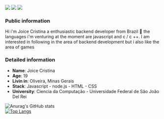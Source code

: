 [<img src="https://img.shields.io/badge/twitter-%231DA1F2.svg?&style=for-the-badge&logo=twitter&logoColor=white" />](https://twitter.com/JoiceCr84301441) [<img src="https://img.shields.io/badge/linkedin-%230077B5.svg?&style=for-the-badge&logo=linkedin&logoColor=white" />](https://www.linkedin.com/in/joice-cristina-3451851a4/) [<img src = "https://img.shields.io/badge/instagram-%23E4405F.svg?&style=for-the-badge&logo=instagram&logoColor=white">](https://www.instagram.com/joice_crsilva/) 


### Public information
Hi i'm Joice Cristina a enthusiastic backend developer from Brazil 👋
the languages i'm venturing at the moment are javascript and c / c ++. I am interested in following in the area of ​​backend development but i also like the area of ​​games



### Detailed information

* **Name**: Joice Cristina 
* **Age**: 19 
* **Livin in**: Oliveira, Minas Gerais
* **Stack**: Javascript - node.js - HTML - CSS
* **University**: Ciencia da Computação - Universidade Federal de São João Del Rei



![Anurag's GitHub stats](https://github-readme-stats.vercel.app/api?username=Joice-crypto&show_icons=true&theme=dracula)   
   [![Top Langs](https://github-readme-stats.vercel.app/api/top-langs/?username=Joice-crypto)](https://github.com/Joice-crypto/github-readme-stats)


